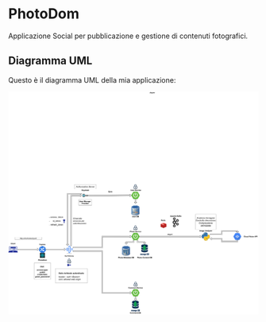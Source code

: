 # PhotoDom
Applicazione Social per pubblicazione e gestione di contenuti fotografici.




## Diagramma UML
Questo è il diagramma UML della mia applicazione:

![Diagramma UML](TecnicalDocumentation/PhotoDom-UML-General-Networking.drawio.svg)

